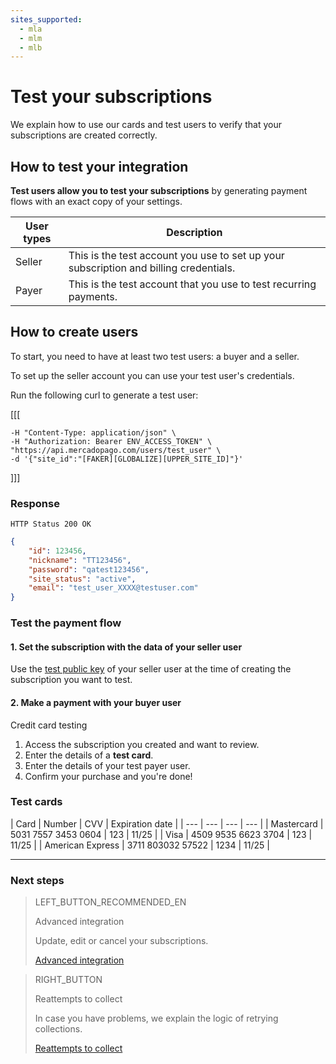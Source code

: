 ```yaml
---
sites_supported:
  - mla
  - mlm
  - mlb
---
```


# Test your subscriptions

We explain how to use our cards and test users to verify that your subscriptions are created correctly.


## How to test your integration

**Test users allow you to test your subscriptions** by generating payment flows with an exact copy of your settings.

User types | Description  
--- |	---
Seller | This is the test account you use to set up your subscription and billing credentials.        
Payer  | This is the test account that you use to test recurring payments.

## How to create users

To start, you need to have at least two test users: a buyer and a seller.

To set up the seller account you can use your test user's credentials. 

Run the following curl to generate a test user:


[[[
```curl curl -X POST \
-H "Content-Type: application/json" \
-H "Authorization: Bearer ENV_ACCESS_TOKEN" \
"https://api.mercadopago.com/users/test_user" \
-d '{"site_id":"[FAKER][GLOBALIZE][UPPER_SITE_ID]"}'
```
]]]

### Response
`HTTP Status 200 OK`
```json
{
    "id": 123456,
    "nickname": "TT123456",
    "password": "qatest123456",
    "site_status": "active",
    "email": "test_user_XXXX@testuser.com"
}
```

### Test the payment flow

#### 1. Set the subscription with the data of your seller user

Use the <a href="https://www.mercadopago[FAKER][URL][DOMAIN]/account/credentials" target="_blank">test public key</a> of your seller user at the time of creating the subscription you want to test.<br>

#### 2. Make a payment with your buyer user

Credit card testing

1. Access the subscription you created and want to review.
1. Enter the details of a **test card**.
1. Enter the details of your test payer user.
1. Confirm your purchase and you're done!

### Test cards

| Card | Number | CVV | Expiration date |
| --- | --- | --- | --- |
| Mastercard | 5031 7557 3453 0604 | 123 | 11/25 |
| Visa | 4509 9535 6623 3704 | 123 | 11/25 |
| American Express | 3711 803032 57522 | 1234 | 11/25 |

------------
### Next steps

> LEFT_BUTTON_RECOMMENDED_EN
>
> Advanced integration
>
> Update, edit or cancel your subscriptions.
>
> [Advanced integration](http://www.mercadopago[FAKER][URL][DOMAIN]/developers/en/guides/online-payments/subscriptions/advanced-integration/)

> RIGHT_BUTTON
>
> Reattempts to collect
>
> In case you have problems, we explain the logic of retrying collections. 
>
> [Reattempts to collect](http://www.mercadopago[FAKER][URL][DOMAIN]/developers/en/guides/online-payments/subscriptions/payment-retry/)
